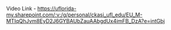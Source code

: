 Video Link - https://uflorida-my.sharepoint.com/:v:/g/personal/ckasi_ufl_edu/EU_M-MTIqQhJvm8EyD2J6GYBAUbZauAAbgdUx4imFB_DzA?e=intGbj
